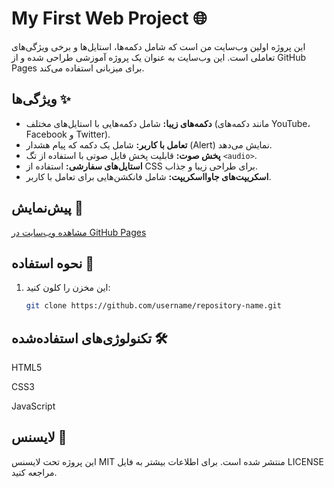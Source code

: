 # My First Web Project 🌐

این پروژه اولین وب‌سایت من است که شامل دکمه‌ها، استایل‌ها و برخی ویژگی‌های تعاملی است. این وب‌سایت به عنوان یک پروژه آموزشی طراحی شده و از GitHub Pages برای میزبانی استفاده می‌کند.

## ویژگی‌ها ✨
- **دکمه‌های زیبا:** شامل دکمه‌هایی با استایل‌های مختلف (مانند دکمه‌های YouTube، Facebook و Twitter).
- **تعامل با کاربر:** شامل یک دکمه که پیام هشدار (Alert) نمایش می‌دهد.
- **پخش صوت:** قابلیت پخش فایل صوتی با استفاده از تگ `<audio>`.
- **استایل‌های سفارشی:** استفاده از CSS برای طراحی زیبا و جذاب.
- **اسکریپت‌های جاوااسکریپت:** شامل فانکشن‌هایی برای تعامل با کاربر.

## پیش‌نمایش 🌟
[مشاهده وب‌سایت در GitHub Pages](https://arashnoire.github.io)

## نحوه استفاده 🚀
1. این مخزن را کلون کنید:
   ```bash
   git clone https://github.com/username/repository-name.git


## تکنولوژی‌های استفاده‌شده 🛠️
HTML5

CSS3

JavaScript




## لایسنس 📜
این پروژه تحت لایسنس MIT منتشر شده است. برای اطلاعات بیشتر به فایل LICENSE مراجعه کنید.
